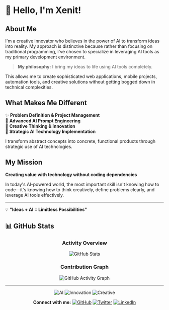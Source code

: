 # 👋 Hello, I'm Xenit!

## About Me

I'm a creative innovator who believes in the power of AI to transform ideas into reality. My approach is distinctive because rather than focusing on traditional programming, I've chosen to specialize in leveraging AI tools as my primary development environment.

> **My philosophy:** I bring my ideas to life using AI tools completely.

This allows me to create sophisticated web applications, mobile projects, automation tools, and creative solutions without getting bogged down in technical complexities.

## What Makes Me Different

✨ **Problem Definition & Project Management**  
🤖 **Advanced AI Prompt Engineering**  
🎨 **Creative Thinking & Innovation**  
🚀 **Strategic AI Technology Implementation**

I transform abstract concepts into concrete, functional products through strategic use of AI technologies.

## My Mission

**Creating value with technology without coding dependencies**

In today's AI-powered world, the most important skill isn't knowing how to code—it's knowing how to think creatively, define problems clearly, and leverage AI tools effectively.

---

💡 **"Ideas + AI = Limitless Possibilities"**

## 📊 GitHub Stats

<div align="center">

### Activity Overview
![GitHub Stats](https://github-readme-stats.vercel.app/api?username=xenitV1&show_icons=true&theme=radical&hide_border=true&bg_color=0d1117&title_color=58a6ff&icon_color=58a6ff&text_color=c9d1d9)

### Contribution Graph
![GitHub Activity Graph](https://github-readme-activity-graph.vercel.app/graph?username=xenitV1&theme=react-dark&bg_color=0d1117&color=58a6ff&line=58a6ff&point=58a6ff&area=true&hide_border=true)

</div>

---

<div align="center">
  
![AI](https://img.shields.io/badge/AI-Powered-blue?style=flat-square)
![Innovation](https://img.shields.io/badge/Innovation-First-green?style=flat-square)
![Creative](https://img.shields.io/badge/Creative-Solutions-purple?style=flat-square)

**Connect with me:** 
[![GitHub](https://img.shields.io/badge/GitHub-100000?style=flat-square&logo=github&logoColor=white)](https://github.com/xenitV1)
[![Twitter](https://img.shields.io/badge/Twitter-1DA1F2?style=flat-square&logo=twitter&logoColor=white)](https://x.com/xenit_v0)
[![LinkedIn](https://img.shields.io/badge/LinkedIn-0077B5?style=flat-square&logo=linkedin&logoColor=white)](https://www.linkedin.com/in/apaydinm)

</div>

